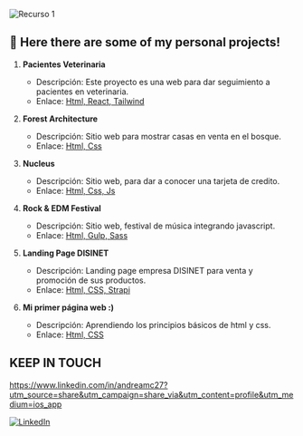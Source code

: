 ![Recurso 1](https://github.com/user-attachments/assets/705bc5dc-461b-43ac-a83e-5457d2069d8a)


## 🚀 Here there are some of my personal projects!

1. **Pacientes Veterinaria**
   - Descripción: Este proyecto es una web para dar seguimiento a pacientes en veterinaria.
   - Enlace: [Html, React, Tailwind](https://dates-pet.netlify.app/)

2. **Forest Architecture**
   - Descripción: Sitio web para mostrar casas en venta en el bosque.
   - Enlace: [Html, Css](https://bosquearchitecture.netlify.app)

3. **Nucleus**
   - Descripción: Sitio web, para dar a conocer una tarjeta de credito.
   - Enlace: [Html, Css, Js](https://sitenucleo.netlify.app/)

4. **Rock & EDM Festival**
   - Descripción: Sitio web, festival de música integrando javascript.
   - Enlace: [Html, Gulp, Sass](https://festivalmusiic.netlify.app/)

5. **Landing Page DISINET**
   - Descripción: Landing page empresa DISINET para venta y promoción de sus productos.
   - Enlace: [Html, CSS, Strapi](https://marketconnect.netlify.app/)

5. **Mi primer página web :)**
   - Descripción: Aprendiendo los principios básicos de html y css.
   - Enlace: [Html, CSS](https://primerpagandrea.netlify.app/)

## KEEP IN TOUCH 

https://www.linkedin.com/in/andreamc27?utm_source=share&utm_campaign=share_via&utm_content=profile&utm_medium=ios_app


<a href="https://www.linkedin.com/in/andreamc27/" target="_blank"><img alt="LinkedIn" src="https://img.shields.io/badge/linkedin-%230077B5.svg?&style=for-the-badge&logo=linkedin&logoColor=white" /></a>





